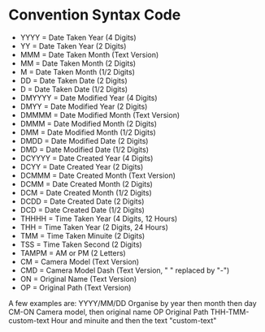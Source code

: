 Convention Syntax Code  
=========================

- YYYY = Date Taken Year (4 Digits)
- YY = Date Taken Year (2 Digits)
- MMM = Date Taken Month (Text Version)
- MM = Date Taken Month (2 Digits)
- M = Date Taken Month (1/2 Digits)
- DD = Date Taken Date (2 Digits)
- D = Date Taken Date (1/2 Digits)
- DMYYYY = Date Modified Year (4 Digits)
- DMYY = Date Modified Year (2 Digits)
- DMMMM = Date Modified Month (Text Version)
- DMMM = Date Modified Month (2 Digits)
- DMM = Date Modified Month (1/2 Digits)
- DMDD = Date Modified Date (2 Digits)
- DMD = Date Modified Date (1/2 Digits)
- DCYYYY = Date Created Year (4 Digits)
- DCYY = Date Created Year (2 Digits)
- DCMMM = Date Created Month (Text Version)
- DCMM = Date Created Month (2 Digits)
- DCM = Date Created Month (1/2 Digits)
- DCDD = Date Created Date (2 Digits)
- DCD = Date Created Date (1/2 Digits)
- THHHH = Time Taken Year (4 Digits, 12 Hours)
- THH = Time Taken Year (2 Digits, 24 Hours)
- TMM = Time Taken Minuite (2 Digits)
- TSS = Time Taken Second (2 Digits)
- TAMPM = AM or PM (2 Letters)
- CM = Camera Model (Text Version)
- CMD = Camera Model Dash (Text Version, " " replaced by "-")
- ON = Original Name (Text Version)
- OP = Original Path (Text Version)

A few examples are:
YYYY/MM/DD                  Organise by year then month then day
CM-ON                       Camera model, then original name
OP                          Original Path
THH-TMM-custom-text         Hour and minuite and then the text "custom-text"